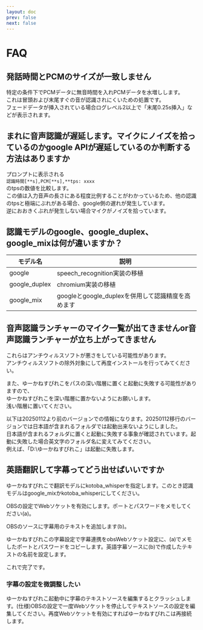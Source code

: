 ```yaml
---
layout: doc
prev: false
next: false
---
```

# FAQ

## 発話時間とPCMのサイズが一致しません
特定の条件下でPCMデータに無音時間を入れPCMデータを水増しします。  
これは冒頭および末尾すぐの音が認識されにくいための処置です。  
フェードデータが挿入されている場合ログレベル2以上で「末尾0.25s挿入」などが表示されます。

## まれに音声認識が遅延します。マイクにノイズを拾っているのかgoogle APIが遅延しているのか判断する方法はありますか
プロンプトに表示される  
`認識時間[**s],PCM[**s],**tps: xxxx`  
のtpsの数値を比較します。  
この値は入力音声の長さにある程度比例することがわかっているため、他の認識のtpsと極端にぶれがある場合、google側の遅れが発生しています。  
逆におおきくぶれが発生しない場合マイクがノイズを拾っています。


## 認識モデルのgoogle、google_duplex、google_mixは何が違いますか？
|モデル名|説明|
|----|----|
|google|speech_recognition実装の移植|
|google_duplex|chromium実装の移植|
|google_mix|googleとgoogle_duplexを併用して認識精度を高めます|


## 音声認識ランチャーのマイク一覧が出てきませんor音声認識ランチャーが立ち上がってきません
これらはアンチウィルスソフトが悪さをしている可能性があります。  
アンチウィルスソフトの除外対象にして再度インストールを行ってみてください。

また、ゆーかねすぴれこをパスの深い階層に置くと起動に失敗する可能性がありますので、  
ゆーかねすぴれこを深い階層に置かないようにお願いします。  
浅い階層に置いてください。

以下は20250112より前のバージョンでの情報になります。20250112移行のバージョンでは日本語が含まれるフォルダでは起動出来ないようにしました。  
日本語が含まれるフォルダに置くと起動に失敗する事象が確認されています。起動に失敗した場合英文字のフォルダ名に変えてみてください。  
例えば、「D:\ゆーかねすぴれこ」は起動に失敗します。


## 英語翻訳して字幕ってどう出せばいいですか
ゆーかねすぴれこで翻訳モデルにkotoba_whisperを指定します。このとき認識モデルはgoogle_mixかkotoba_whisperにしてください。

OBSの設定でWebソケットを有効にします。ポートとパスワードをメモしてください(a)。

OBSのソースに字幕用のテキストを追加します(b)。

ゆーかねすぴれこの字幕設定で字幕連携をobsWebソケット設定に、(a)でメモしたポートとパスワードをコピーします。英語字幕ソースに(b)で作成したテキストの名前を設定します。

これで完了です。

### 字幕の設定を微調整したい
ゆーかねすぴれこ起動中に字幕のテキストソースを編集するとクラッシュします。(仕様)OBSの設定で一度Webソケットを停止してテキストソースの設定を編集してください。再度Webソケットを有効にすればゆーかねすぴれこは再接続します。

